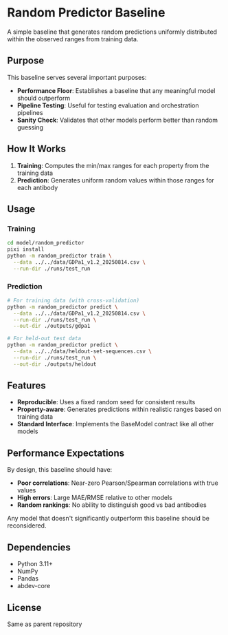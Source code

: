 # Random Predictor Baseline

A simple baseline that generates random predictions uniformly distributed within the observed ranges from training data.

## Purpose

This baseline serves several important purposes:
- **Performance Floor**: Establishes a baseline that any meaningful model should outperform
- **Pipeline Testing**: Useful for testing evaluation and orchestration pipelines
- **Sanity Check**: Validates that other models perform better than random guessing

## How It Works

1. **Training**: Computes the min/max ranges for each property from the training data
2. **Prediction**: Generates uniform random values within those ranges for each antibody

## Usage

### Training

```bash
cd model/random_predictor
pixi install
python -m random_predictor train \
  --data ../../data/GDPa1_v1.2_20250814.csv \
  --run-dir ./runs/test_run
```

### Prediction

```bash
# For training data (with cross-validation)
python -m random_predictor predict \
  --data ../../data/GDPa1_v1.2_20250814.csv \
  --run-dir ./runs/test_run \
  --out-dir ./outputs/gdpa1

# For held-out test data
python -m random_predictor predict \
  --data ../../data/heldout-set-sequences.csv \
  --run-dir ./runs/test_run \
  --out-dir ./outputs/heldout
```

## Features

- **Reproducible**: Uses a fixed random seed for consistent results
- **Property-aware**: Generates predictions within realistic ranges based on training data
- **Standard Interface**: Implements the BaseModel contract like all other models

## Performance Expectations

By design, this baseline should have:
- **Poor correlations**: Near-zero Pearson/Spearman correlations with true values
- **High errors**: Large MAE/RMSE relative to other models
- **Random rankings**: No ability to distinguish good vs bad antibodies

Any model that doesn't significantly outperform this baseline should be reconsidered.

## Dependencies

- Python 3.11+
- NumPy
- Pandas
- abdev-core

## License

Same as parent repository

